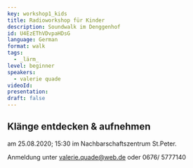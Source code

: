 ```yaml
---
key: workshop1_kids
title: Radioworkshop für Kinder
description: Soundwalk im Denggenhof
id: U4EzEThVDvpaHDsG
language: German
format: walk
tags:
  - _lärm_
level: beginner
speakers:
  - valerie quade
videoId: 
presentation: 
draft: false
---
```

## Klänge entdecken & aufnehmen

am 25.08.2020; 15:30 im Nachbarschaftszentrum St.Peter. 

Anmeldung unter valerie.quade@web.de oder 0676/ 5777140

